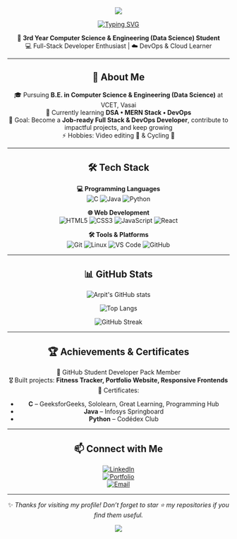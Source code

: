 <div align="center">

<img src="https://capsule-render.vercel.app/api?type=waving&color=gradient&height=200&section=header&text=Hi%20I'm%20Arpit%20👋&fontSize=40&fontAlignY=35&animation=fadeIn&desc=Full%20Stack%20Developer%20|%20Cloud%20%26%20DevOps%20Learner&descAlignY=55&descAlign=50" />

<p align="center">
  <a href="https://git.io/typing-svg">
    <img src="https://readme-typing-svg.herokuapp.com?font=Fira+Code&size=24&pause=1000&color=00C2FF&center=true&vCenter=true&width=600&lines=Full+Stack+Developer+%F0%9F%92%BB;DevOps+%26+Cloud+Learner+%E2%98%81%EF%B8%8F;Always+learning+new+things+%F0%9F%93%9A" alt="Typing SVG" />
  </a>
</p>

🚀 **3rd Year Computer Science & Engineering (Data Science) Student**  
💻 Full-Stack Developer Enthusiast | ☁️ DevOps & Cloud Learner  

---

## 🌟 About Me
🎓 Pursuing **B.E. in Computer Science & Engineering (Data Science)** at VCET, Vasai  
🌱 Currently learning **DSA • MERN Stack • DevOps**  
🎯 Goal: Become a **Job-ready Full Stack & DevOps Developer**, contribute to impactful projects, and keep growing  
⚡ Hobbies: Video editing 🎥 & Cycling 🚴  

---

## 🛠️ Tech Stack

**💻 Programming Languages**  
![C](https://img.shields.io/badge/-C-A8B9CC?logo=c&logoColor=black&style=for-the-badge)
![Java](https://img.shields.io/badge/-Java-007396?logo=java&logoColor=white&style=for-the-badge)
![Python](https://img.shields.io/badge/-Python-3776AB?logo=python&logoColor=white&style=for-the-badge)

**🌐 Web Development**  
![HTML5](https://img.shields.io/badge/-HTML5-E34F26?logo=html5&logoColor=white&style=for-the-badge)
![CSS3](https://img.shields.io/badge/-CSS3-1572B6?logo=css3&logoColor=white&style=for-the-badge)
![JavaScript](https://img.shields.io/badge/-JavaScript-F7DF1E?logo=javascript&logoColor=black&style=for-the-badge)
![React](https://img.shields.io/badge/-React-61DAFB?logo=react&logoColor=black&style=for-the-badge)

**🛠️ Tools & Platforms**  
![Git](https://img.shields.io/badge/-Git-F05032?logo=git&logoColor=white&style=for-the-badge)
![Linux](https://img.shields.io/badge/-Linux-FCC624?logo=linux&logoColor=black&style=for-the-badge)
![VS Code](https://img.shields.io/badge/-VS%20Code-007ACC?logo=visual-studio-code&logoColor=white&style=for-the-badge)
![GitHub](https://img.shields.io/badge/-GitHub-181717?logo=github&logoColor=white&style=for-the-badge)

---

## 📊 GitHub Stats
![Arpit's GitHub stats](https://github-readme-stats.vercel.app/api?username=arpitsingh39&show_icons=true&theme=radical)  

![Top Langs](https://github-readme-stats.vercel.app/api/top-langs/?username=arpitsingh39&layout=compact&theme=tokyonight)

![GitHub Streak](https://github-readme-streak-stats.herokuapp.com?user=arpitsingh39&theme=highcontrast)

---

## 🏆 Achievements & Certificates
🌟 GitHub Student Developer Pack Member  
🎖️ Built projects: **Fitness Tracker, Portfolio Website, Responsive Frontends**  
📜 Certificates:  
- **C** – GeeksforGeeks, Sololearn, Great Learning, Programming Hub  
- **Java** – Infosys Springboard  
- **Python** – Codédex Club  

---

## 📫 Connect with Me
[![LinkedIn](https://img.shields.io/badge/LinkedIn-blue?logo=linkedin&logoColor=white&style=for-the-badge)](https://www.linkedin.com/in/arpit-singh-dev/)  
[![Portfolio](https://img.shields.io/badge/Portfolio-000?logo=firefox&logoColor=white&style=for-the-badge)](https://singharpit.tech)  
[![Email](https://img.shields.io/badge/Email-D14836?logo=gmail&logoColor=white&style=for-the-badge)](mailto:singharpit9872@gmail.com)  

---

✨ *Thanks for visiting my profile! Don’t forget to star ⭐ my repositories if you find them useful.*  

<img src="https://capsule-render.vercel.app/api?type=waving&color=gradient&height=100&section=footer" />

</div>
